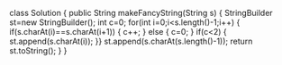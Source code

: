 class Solution {
    public String makeFancyString(String s) {
        StringBuilder st=new StringBuilder();
        int c=0;
       for(int i=0;i<s.length()-1;i++)
       {
        if(s.charAt(i)==s.charAt(i+1))
        {
            c++;
        }
        else
        {
            c=0;
        }
        if(c<2)
        {
            st.append(s.charAt(i));
        }}
        st.append(s.charAt(s.length()-1));
       return st.toString();
    }
}
